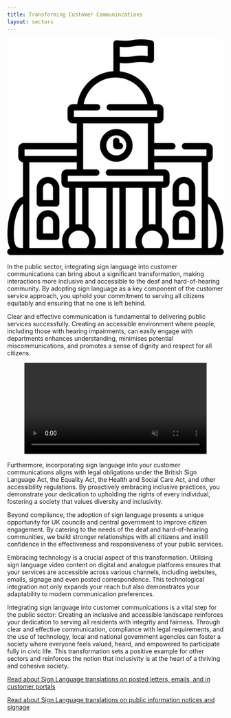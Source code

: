 ```yaml
---
title: Transforming Customer Communincations
layout: sectors
---
```


![Public Sector](/sectors/images/council.png)

In the public sector, integrating sign language into customer communications can bring about a significant transformation, making interactions more inclusive and accessible to the deaf and hard-of-hearing community. By adopting sign language as a key component of the customer service approach, you uphold your commitment to serving all citizens equitably and ensuring that no one is left behind.

Clear and effective communication is fundamental to delivering public services successfully. Creating an accessible environment where people, including those with hearing impairments, can easily engage with departments enhances understanding, minimises potential miscommunications, and promotes a sense of dignity and respect for all citizens.

<div class="container">
  <figure id="videoContainer" data-fullscreen="false">
    <video
      volume="0.0"
      width="100%"
      id="video"
      preload="auto"
      disablePictureInPicture
      controlslist="nodownload"
      autoplay
      muted
      loop
    >
      <source
        src="https://cdn.api.video/vod/vi5rkYIz77AC465BD5BPKAXZ/mp4/1080/source.mp4"
        type="video/mp4"
        aria-labelledby="title"
        aria-describedby="transcript"
      >
      <iframe src="https://embed.api.video/vod/vi5rkYIz77AC465BD5BPKAXZ" width="100%" frameborder="0" scrolling="no" allowfullscreen="true">
      </iframe>
    </video>
  </figure>
</div>

Furthermore, incorporating sign language into your customer communications aligns with legal obligations under the British Sign Language Act, the Equality Act, the Health and Social Care Act, and other accessibility regulations. By proactively embracing inclusive practices, you demonstrate your dedication to upholding the rights of every individual, fostering a society that values diversity and inclusivity.

Beyond compliance, the adoption of sign language presents a unique opportunity for UK councils and central government to improve citizen engagement. By catering to the needs of the deaf and hard-of-hearing communities, we build stronger relationships with all citizens and instill confidence in the effectiveness and responsiveness of your public services.

Embracing technology is a crucial aspect of this transformation. Utilising sign language video content on digital and analogue platforms ensures that your services are accessible across various channels, including websites, emails, signage and even posted correspondence. This technological integration not only expands your reach but also demonstrates your adaptability to modern communication preferences.

Integrating sign language into customer communications is a vital step for the public sector: Creating an inclusive and accessible landscape reinforces your dedication to serving all residents with integrity and fairness. Through clear and effective communication, compliance with legal requirements, and the use of technology, local and national government agencies can foster a society where everyone feels valued, heard, and empowered to participate fully in civic life. This transformation sets a positive example for other sectors and reinforces the notion that inclusivity is at the heart of a thriving and cohesive society.

[Read about Sign Language translations on posted letters, emails, and in customer portals](/solutions/correspondent)

[Read about Sign Language translations on public information notices and signage](/solutions/gazette)

